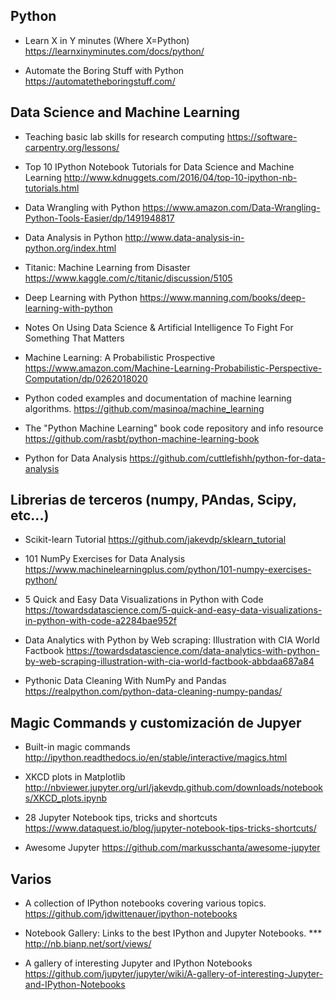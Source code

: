 ## Python

- Learn X in Y minutes (Where X=Python) <https://learnxinyminutes.com/docs/python/>

- Automate the Boring Stuff with Python <https://automatetheboringstuff.com/>

## Data Science and Machine Learning

- Teaching basic lab skills for research computing <https://software-carpentry.org/lessons/>

- Top 10 IPython Notebook Tutorials for Data Science and Machine Learning
    <http://www.kdnuggets.com/2016/04/top-10-ipython-nb-tutorials.html>

- Data Wrangling with Python <https://www.amazon.com/Data-Wrangling-Python-Tools-Easier/dp/1491948817>

- Data Analysis in Python <http://www.data-analysis-in-python.org/index.html>

- Titanic: Machine Learning from Disaster <https://www.kaggle.com/c/titanic/discussion/5105>

- Deep Learning with Python <https://www.manning.com/books/deep-learning-with-python>

- Notes On Using Data Science & Artificial Intelligence To Fight For Something That Matters

- Machine Learning: A Probabilistic Prospective <https://www.amazon.com/Machine-Learning-Probabilistic-Perspective-Computation/dp/0262018020>

- Python coded examples and documentation of machine learning algorithms. 
    <https://github.com/masinoa/machine_learning>

- The "Python Machine Learning" book code repository and info resource 
    <https://github.com/rasbt/python-machine-learning-book>

- Python for Data Analysis
    <https://github.com/cuttlefishh/python-for-data-analysis>

## Librerias de terceros (numpy, PAndas, Scipy, etc...)

- Scikit-learn Tutorial
    <https://github.com/jakevdp/sklearn_tutorial>

- 101 NumPy Exercises for Data Analysis <https://www.machinelearningplus.com/python/101-numpy-exercises-python/>

- 5 Quick and Easy Data Visualizations in Python with Code <https://towardsdatascience.com/5-quick-and-easy-data-visualizations-in-python-with-code-a2284bae952f>

- Data Analytics with Python by Web scraping: Illustration with CIA World Factbook <https://towardsdatascience.com/data-analytics-with-python-by-web-scraping-illustration-with-cia-world-factbook-abbdaa687a84>

- Pythonic Data Cleaning With NumPy and Pandas <https://realpython.com/python-data-cleaning-numpy-pandas/>

## Magic Commands y customización de Jupyer

- Built-in magic commands
    <http://ipython.readthedocs.io/en/stable/interactive/magics.html>

- XKCD plots in Matplotlib
    <http://nbviewer.jupyter.org/url/jakevdp.github.com/downloads/notebooks/XKCD_plots.ipynb>

- 28 Jupyter Notebook tips, tricks and shortcuts
    <https://www.dataquest.io/blog/jupyter-notebook-tips-tricks-shortcuts/>

- Awesome Jupyter
    <https://github.com/markusschanta/awesome-jupyter>

## Varios

- A collection of IPython notebooks covering various topics.
    <https://github.com/jdwittenauer/ipython-notebooks>

- Notebook Gallery: Links to the best IPython and Jupyter Notebooks. ***
    <http://nb.bianp.net/sort/views/>

- A gallery of interesting Jupyter and IPython Notebooks
    <https://github.com/jupyter/jupyter/wiki/A-gallery-of-interesting-Jupyter-and-IPython-Notebooks>


